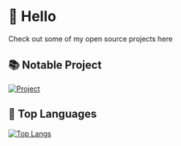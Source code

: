 # 👋 Hello
Check out some of my open source projects here
## 📚 Notable Project
[![Project](https://github-readme-stats.vercel.app/api/pin/?username=Titan2022&repo=Titan-Processing&theme=nightowl)](https://github.com/titan2022/Titan-Processing)
## 📘 Top Languages
[![Top Langs](https://github-readme-stats-nekiwo.vercel.app/api/top-langs/?username=nekiwo&theme=nightowl&exclude_repo=heroky-school-tunnel,github-readme-stats,frc-place-2023,obsidian,delete,StonksCord-heroku,DCSHeroku,nekiwo-dev-games,untitled-strategy-game,Illustrate.CS&hide=html,css,ShaderLab,hlsl,glsl,Objective-C,Procfile&langs_count=6&layout=donut)](#)
